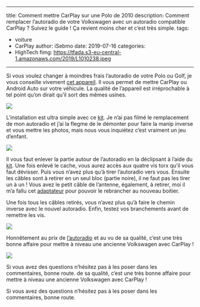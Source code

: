 

---
title: Comment mettre CarPlay sur une Polo de 2010
description: Comment remplacer l’autoradio de votre Volkswagen avec un autoradio compatible CarPlay ? Suivez le guide ! Ça revient moins cher et c’est très simple. 
tags: 
- voiture
- CarPlay
author: iSebmo
date: 2019-07-16
categories: 
- HighTech
fimg: https://tfada.s3-eu-central-1.amazonaws.com/2019/L1010238.jpeg
---

Si vous voulez changer à moindres frais l’autoradio de votre Polo ou Golf, je vous conseille vivement [cet appareil](https://www.amazon.fr/gp/product/B074Z6NDH1/?tag=tfadafr04-21). Il vous permet de mettre CarPlay ou Android Auto sur votre véhicule. La qualité de l’appareil est irréprochable à tel point qu’on dirait qu’il sort des mêmes usines. 

![](https://tfada.s3-eu-central-1.amazonaws.com/2019/L1010239.jpeg)

L’installation est ultra simple avec ce [kit](https://www.amazon.fr/EEFUN-Universal-Dashboard-De%CC%81montage-Installer/dp/B073QJNSL2//262-2698562-6940134?tag=tfadafr04-21). Je n’ai pas filmé le remplacement de mon autoradio et j’ai la flegme de le démonter pour faire la manip inverse et vous mettre les photos, mais nous vous inquiétez c’est vraiment un jeu d’enfant. 

![](https://tfada.s3-eu-central-1.amazonaws.com/2019/L1010240.jpeg)

Il vous faut enlever la partie autour de l’autoradio en la déclipsant à l’aide du [kit](https://www.amazon.fr/EEFUN-Universal-Dashboard-De%CC%81montage-Installer/dp/B073QJNSL2//262-2698562-6940134?tag=tfadafr04-21). Une fois enlevé le cache, vous aurez accès aux quatre vis torx qu’il vous faut dévisser. Puis vous n’avez plus qu’à tirer l’autoradio vers vous. Ensuite les câbles sont à retirer en un seul bloc (partie noire), il ne faut pas les tirer un à un ! 
Vous avez le petit câble de l’antenne, également, à retirer, moi il m’a fallu cet [adaptateur](https://www.amazon.fr/AERZETIX-Connecteur-adaptateur-antenne-femelle/dp/B01HD5FMHU//262-2698562-6940134?tag=tfadafr04-21) pour pouvoir le rebrancher au nouveau boitier. 

Une fois tous les câbles retirés, vous n’avez plus qu’à faire le chemin inverse avec le nouvel autoradio. Enfin, testez vos branchements avant de remettre les vis. 

![](https://tfada.s3-eu-central-1.amazonaws.com/2019/L1010237.jpeg)

Honnêtement au prix de [l’autoradio](https://www.amazon.fr/gp/product/B074Z6NDH1/?tag=tfadafr04-21) et au vu de sa qualité, c’est une très bonne affaire pour mettre à niveau une ancienne Volkswagen avec CarPlay !

![](https://tfada.s3-eu-central-1.amazonaws.com/2019/L1010236.jpeg)

Si vous avez des questions n’hésitez pas à les poser dans les commentaires, bonne route.  de sa qualité, c’est une très bonne affaire pour mettre à niveau une ancienne Volkswagen avec CarPlay !

Si vous avez des questions n’hésitez pas à les poser dans les commentaires, bonne route. 